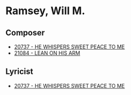 # Ramsey, Will M.

## Composer

- [20737 - HE WHISPERS SWEET PEACE TO ME](/hymns/20737.md)
- [21084 - LEAN ON HIS ARM](/hymns/21084.md)

## Lyricist

- [20737 - HE WHISPERS SWEET PEACE TO ME](/hymns/20737.md)

